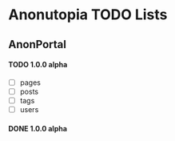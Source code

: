 # Anonutopia TODO Lists

## AnonPortal

#### TODO 1.0.0 alpha

- [ ] pages
- [ ] posts
- [ ] tags
- [ ] users

#### DONE 1.0.0 alpha

